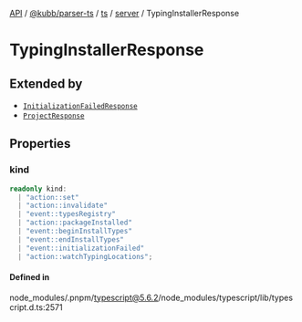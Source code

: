 [API](../../../../../../../packages.md) / [@kubb/parser-ts](../../../../../index.md) / [ts](../../../index.md) / [server](../index.md) / TypingInstallerResponse

# TypingInstallerResponse

## Extended by

- [`InitializationFailedResponse`](InitializationFailedResponse.md)
- [`ProjectResponse`](ProjectResponse.md)

## Properties

### kind

```ts
readonly kind: 
  | "action::set"
  | "action::invalidate"
  | "event::typesRegistry"
  | "action::packageInstalled"
  | "event::beginInstallTypes"
  | "event::endInstallTypes"
  | "event::initializationFailed"
  | "action::watchTypingLocations";
```

#### Defined in

node\_modules/.pnpm/typescript@5.6.2/node\_modules/typescript/lib/typescript.d.ts:2571
